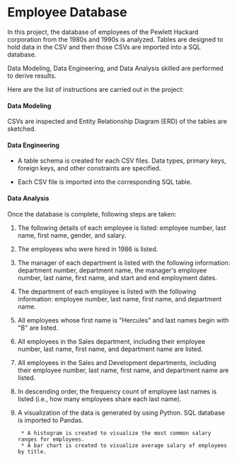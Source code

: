 # Employee Database

In this project, the database of employees of the Pewlett Hackard corporation from the 1980s and 1990s is analyzed. Tables are designed to hold data in the CSV and then those CSVs are imported into a SQL database. 

Data Modeling, Data Engineering, and Data Analysis skilled are performed to derive results. 

Here are the list of instructions are carried out in the project:

#### Data Modeling

CSVs are inspected and  Entity Relationship Diagram (ERD) of the tables are sketched.


#### Data Engineering

* A table schema is created for each CSV files. Data types, primary keys, foreign keys, and other constraints are specified.

* Each CSV file is imported into the corresponding SQL table.

#### Data Analysis

Once the database is complete, following steps are taken:

1. The following details of each employee is listed: employee number, last name, first name, gender, and salary.

2. The employees who were hired in 1986 is listed.

3. The manager of each department is listed with the following information: department number, department name, the manager's employee number, last name, first name, and start and end employment dates.

4. The department of each employee is listed with the following information: employee number, last name, first name, and department name.

5. All employees whose first name is "Hercules" and last names begin with "B" are listed.

6. All employees in the Sales department, including their employee number, last name, first name, and department name are listed.

7. All employees in the Sales and Development departments, including their employee number, last name, first name, and department name are listed.

8. In descending order, the frequency count of employee last names is listed (i.e., how many employees share each last name).

9. A visualization of the data is generated by using Python. SQL database is imported to Pandas. 

        * A histogram is created to visualize the most common salary ranges for employees.
        * A bar chart is created to visualize average salary of employees by title. 



